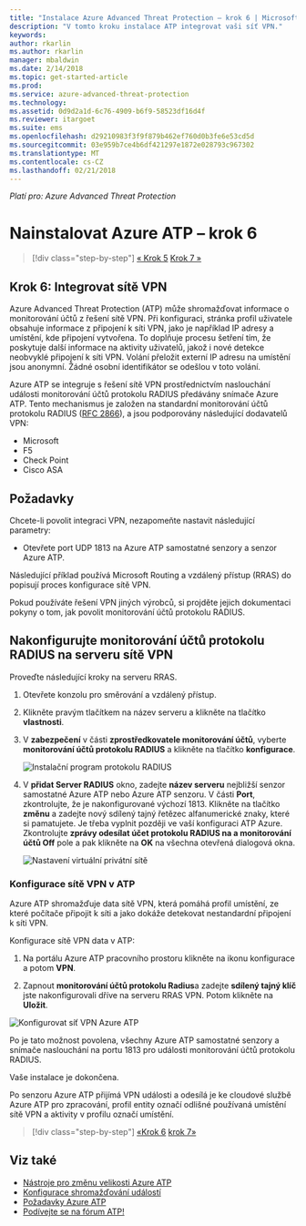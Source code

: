 ```yaml
---
title: "Instalace Azure Advanced Threat Protection – krok 6 | Microsoft Docs"
description: "V tomto kroku instalace ATP integrovat vaši síť VPN."
keywords: 
author: rkarlin
ms.author: rkarlin
manager: mbaldwin
ms.date: 2/14/2018
ms.topic: get-started-article
ms.prod: 
ms.service: azure-advanced-threat-protection
ms.technology: 
ms.assetid: 0d9d2a1d-6c76-4909-b6f9-58523df16d4f
ms.reviewer: itargoet
ms.suite: ems
ms.openlocfilehash: d29210983f3f9f879b462ef760d0b3fe6e53cd5d
ms.sourcegitcommit: 03e959b7ce4b6df421297e1872e028793c967302
ms.translationtype: MT
ms.contentlocale: cs-CZ
ms.lasthandoff: 02/21/2018
---
```

*Platí pro: Azure Advanced Threat Protection*



# <a name="install-azure-atp---step-6"></a>Nainstalovat Azure ATP – krok 6

>[!div class="step-by-step"]
[« Krok 5](install-atp-step5.md)
[Krok 7 »](install-atp-step7.md)

## <a name="step-6-integrate-vpn"></a>Krok 6: Integrovat sítě VPN

Azure Advanced Threat Protection (ATP) může shromažďovat informace o monitorování účtů z řešení sítě VPN. Při konfiguraci, stránka profil uživatele obsahuje informace z připojení k síti VPN, jako je například IP adresy a umístění, kde připojení vytvořena. To doplňuje procesu šetření tím, že poskytuje další informace na aktivity uživatelů, jakož i nové detekce neobvyklé připojení k síti VPN. Volání přeložit externí IP adresu na umístění jsou anonymní. Žádné osobní identifikátor se odešlou v toto volání.

Azure ATP se integruje s řešení sítě VPN prostřednictvím naslouchání události monitorování účtů protokolu RADIUS předávány snímače Azure ATP. Tento mechanismus je založen na standardní monitorování účtů protokolu RADIUS ([RFC 2866](https://tools.ietf.org/html/rfc2866)), a jsou podporovány následující dodavatelů VPN:

-   Microsoft
-   F5
-   Check Point
-   Cisco ASA

## <a name="prerequisites"></a>Požadavky

Chcete-li povolit integraci VPN, nezapomeňte nastavit následující parametry:

-   Otevřete port UDP 1813 na Azure ATP samostatné senzory a senzor Azure ATP.


Následující příklad používá Microsoft Routing a vzdálený přístup (RRAS) do popisují proces konfigurace sítě VPN.

Pokud používáte řešení VPN jiných výrobců, si projděte jejich dokumentaci pokyny o tom, jak povolit monitorování účtů protokolu RADIUS.

## <a name="configure-radius-accounting-on-the-vpn-system"></a>Nakonfigurujte monitorování účtů protokolu RADIUS na serveru sítě VPN

Proveďte následující kroky na serveru RRAS.
 
1.  Otevřete konzolu pro směrování a vzdálený přístup.
2.  Klikněte pravým tlačítkem na název serveru a klikněte na tlačítko **vlastnosti**.
3.  V **zabezpečení** v části **zprostředkovatele monitorování účtů**, vyberte **monitorování účtů protokolu RADIUS** a klikněte na tlačítko **konfigurace**.

    ![Instalační program protokolu RADIUS](./media/radius-setup.png)

4.  V **přidat Server RADIUS** okno, zadejte **název serveru** nejbližší senzor samostatné Azure ATP nebo Azure ATP senzoru. V části **Port**, zkontrolujte, že je nakonfigurované výchozí 1813. Klikněte na tlačítko **změnu** a zadejte nový sdílený tajný řetězec alfanumerické znaky, které si pamatujete. Je třeba vyplnit později ve vaší konfiguraci ATP Azure. Zkontrolujte **zprávy odesílat účet protokolu RADIUS na a monitorování účtů Off** pole a pak klikněte na **OK** na všechna otevřená dialogová okna.
 
     ![Nastavení virtuální privátní sítě](./media/vpn-set-accounting.png)
     
### <a name="configure-vpn-in-atp"></a>Konfigurace sítě VPN v ATP

Azure ATP shromažďuje data sítě VPN, která pomáhá profil umístění, ze které počítače připojit k síti a jako dokáže detekovat nestandardní připojení k síti VPN.

Konfigurace sítě VPN data v ATP:

1.  Na portálu Azure ATP pracovního prostoru klikněte na ikonu konfigurace a potom **VPN**.
 

2.  Zapnout **monitorování účtů protokolu Radius**a zadejte **sdílený tajný klíč** jste nakonfigurovali dříve na serveru RRAS VPN. Potom klikněte na **Uložit**.
 

  ![Konfigurovat síť VPN Azure ATP](./media/atp-vpn-radius.png)


Po je tato možnost povolena, všechny Azure ATP samostatné senzory a snímače naslouchání na portu 1813 pro události monitorování účtů protokolu RADIUS. 

Vaše instalace je dokončena. 

Po senzoru Azure ATP přijímá VPN události a odesílá je ke cloudové službě Azure ATP pro zpracování, profil entity označí odlišné používaná umístění sítě VPN a aktivity v profilu označí umístění.





>[!div class="step-by-step"]
[«Krok 6](install-atp-step5.md)
[krok 7»](install-atp-step7.md)


## <a name="see-also"></a>Viz také
- [Nástroje pro změnu velikosti Azure ATP](http://aka.ms/aatpsizingtool)
- [Konfigurace shromažďování událostí](configure-event-collection.md)
- [Požadavky Azure ATP](atp-prerequisites.md)
- [Podívejte se na fórum ATP!](https://aka.ms/azureatpcommunity)
